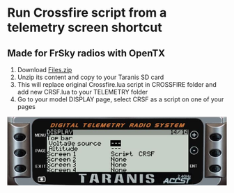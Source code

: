 # Run Crossfire script from a telemetry screen shortcut

## Made for FrSky radios with OpenTX

1. Download [Files.zip](https://raw.githubusercontent.com/kbilicic/CrossfireShortcut/master/DOWNLOADS/Files.zip)
2. Unzip its content and copy to your Taranis SD card
3. This will replace original Crossfire.lua script in CROSSFIRE folder and add new CRSF.lua to your TELEMETRY folder
4. Go to your model DISPLAY page, select CRSF as a script on one of your pages

![](https://raw.githubusercontent.com/kbilicic/CrossfireShortcut/master/IMAGES/X9D.JPG)

